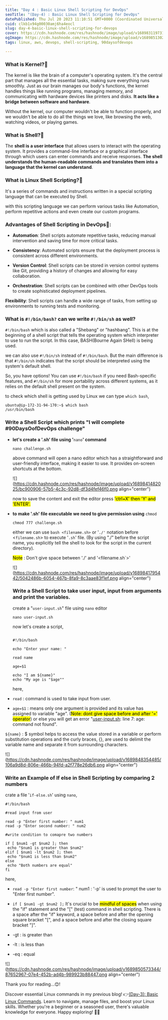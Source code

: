 ```yaml
---
title: "Day 4 : Basic Linux Shell Scripting for DevOps"
seoTitle: "(Day-4) : Basic Linux Shell Scripting for DevOps"
datePublished: Thu Jul 20 2023 11:10:51 GMT+0000 (Coordinated Universal Time)
cuid: clkb1x94g00030amj6ha4eocl
slug: day-4-basic-linux-shell-scripting-for-devops
cover: https://cdn.hashnode.com/res/hashnode/image/upload/v1689831197319/15e544d1-fc92-4d3f-b03a-26c5da46e34f.jpeg
ogImage: https://cdn.hashnode.com/res/hashnode/image/upload/v1689851302984/48f56085-9b61-4c31-bb66-28a23d3fb0d3.jpeg
tags: linux, aws, devops, shell-scripting, 90daysofdevops

---
```


### What is Kernel?🧠

The kernel is like the brain of a computer's operating system. It's the central part that manages all the essential tasks, making sure everything runs smoothly. Just as our brain manages our body's functions, the kernel handles things like running programs, managing memory, and communicating with hardware devices like printers and disks. **It acts like a bridge between software and hardware**.

Without the kernel, our computer wouldn't be able to function properly, and we wouldn't be able to do all the things we love, like browsing the web, watching videos, or playing games.

### What is Shell?🐚

The **shell is a user interface** that allows users to interact with the operating system. It provides a command-line interface or a graphical interface through which users can enter commands and receive responses. **The shell understands the human-readable commands and translates them into a language that the kernel can understand**.

### What is Linux Shell Scripting?📜

It's a series of commands and instructions written in a special scripting language that can be executed by Shell.

with this scripting language we can perform various tasks like Automation, perform repetitive actions and even create our custom programs.

### Advantages of Shell Scripting in DevOps🌟:

* **Automation**: Shell scripts automate repetitive tasks, reducing manual intervention and saving time for more critical tasks.
    
* **Consistency**: Automated scripts ensure that the deployment process is consistent across different environments.
    
* **Version Control**: Shell scripts can be stored in version control systems like Git, providing a history of changes and allowing for easy collaboration.
    
* **Orchestration**: Shell scripts can be combined with other DevOps tools to create sophisticated deployment pipelines.
    

**Flexibility**: Shell scripts can handle a wide range of tasks, from setting up environments to running tests and monitoring.

### What is `#!/bin/bash?` can we write `#!/bin/sh` as well?

`#!/bin/bash` which is also called a "Shebang" or "hashbang". This is at the beginning of a shell script that tells the operating system which interpreter to use to run the script. In this case, BASH(Bourne Again SHell) is being used.

we can also use `#!/bin/sh` instead of `#!/bin/bash`. But the main difference is that `#!/bin/sh` indicates that the script should be interpreted using the system's default shell.

So, you have options! You can use `#!/bin/bash` if you need Bash-specific features, and `#!/bin/sh` for more portability across different systems, as it relies on the default shell present on the system.

to check which shell is getting used by Linux we can type `which bash`,

```plaintext
ubuntu@ip-172-31-94-170:~$ which bash
/usr/bin/bash
```

### Write a Shell Script which prints "I will complete #90DaysOofDevOps challenge"

* **let's create a '.sh' file using '**`nano`**' command**
    
    ```plaintext
    nano challenge.sh
    ```
    
    above command will open a nano editor which has a straightforward and user-friendly interface, making it easier to use. It provides on-screen shortcuts at the bottom.
    
    ![](https://cdn.hashnode.com/res/hashnode/image/upload/v1689841482025/bc900906-57b5-4c3c-92d8-df3d4fef46f0.png align="center")
    
    now to save the content and exit the editor press <mark>'ctrl+X' then 'Y' and 'ENTER'.</mark>
    
* **to make '.sh' file executable we need to give permission using** `chmod`
    
    ```plaintext
    chmod 777 challenge.sh
    ```
    
    either we can use `bash <filename.sh>` or '`./'` notation before &lt;`filename.sh`&gt; to execute '`.sh`' file. (By using "./" before the script name, you explicitly tell the shell to look for the script in the current directory).
    
    <mark>Note</mark> : Don't give space between './' and '&lt;filename.sh\`&gt;'
    
    ![](https://cdn.hashnode.com/res/hashnode/image/upload/v1689841795442/5042486b-6054-467b-8fa9-8c3aae83f1ef.png align="center")
    
    ### Write a Shell Script to take user input, input from arguments and print the variables.
    
    create a "`user-input.sh`" file using `nano` editor
    
    ```plaintext
    nano user-input.sh
    ```
    
    now let's create a script,
    
    ```plaintext
                                                                                
    #!/bin/bash
    
    echo "Enter your name: "
    
    read name
    
    age=$1
    
    echo "I am ${name}"
    echo "My age is "$age""
    ```
    
    here,
    
* `read` : command is used to take input from user.
    
* `age=$1` : means only one argument is provided and its value has assigned to variable "age". (<mark>Note: dont give space before and after '=' operator</mark>) or else you will get an error "[user-input.sh](http://user-input.sh): line 7: age: command not found".
    

`${name}` : $ symbol helps to access the value stored in a variable or perform substitution operations and the curly braces, {}, are used to delimit the variable name and separate it from surrounding characters.

![](https://cdn.hashnode.com/res/hashnode/image/upload/v1689848354485/106a9d8d-806e-466b-94fd-a2f778e26db6.png align="center")

### Write an Example of If else in Shell Scripting by comparing 2 numbers

crate a file '`if-else.sh`' using `nano`,

```plaintext
#!/bin/bash

#read input from user

read -p "Enter first number: " num1
read -p "Enter second number: " num2

#write condition to comapre two numbers

if [ $num1 -gt $num2 ]; then
 echo "$num1 is greater than $num2"
elif [ $num1 -lt $num2 ]; then
 echo "$num1 is less than $num2"
else
 echo "Both numbers are equal"
fi
```

here,

* `read -p "Enter first number`: " num1 : '-p' is used to prompt the user to "Enter first number".
    
* `if [ $num1 -gt $num2 ];` It's crucial to be <mark>mindful of spaces</mark> when using the "if" statement and the "\[" (test) command in shell scripting. There is a space after the "if" keyword, a space before and after the opening square bracket "\[", and a space before and after the closing square bracket "\]".
    
* \-gt : is greater than
    
* \-lt : is less than
    
* \-eq : equal
    

![](https://cdn.hashnode.com/res/hashnode/image/upload/v1689850573344/87652967-07e4-452b-ad4b-989923b88447.png align="center")

Thank you for reading...😊!

Discover essential Linux commands in my previous blog! 👉[(Day-3): Basic Linux Commands](https://hashnode.com/post/clk8g51s9000h0amo4l8adyny). Learn to navigate, manage files, and boost your Linux skills. Whether you're a beginner or a seasoned user, there's valuable knowledge for everyone. Happy exploring! 🐧🚀